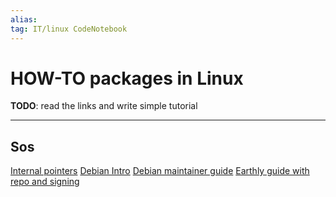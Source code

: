 ```yaml
---
alias:
tag: IT/linux CodeNotebook
---
```


# HOW-TO packages in Linux

**TODO**: read the links and write simple tutorial

----------

## Sos

[Internal pointers](https://www.internalpointers.com/post/build-binary-deb-package-practical-guide)
[Debian Intro](https://wiki.debian.org/Packaging/Intro)
[Debian maintainer guide](https://www.debian.org/doc/manuals/debmake-doc/index.en.html)
[Earthly guide with repo and signing](https://earthly.dev/blog/creating-and-hosting-your-own-deb-packages-and-apt-repo/)
